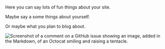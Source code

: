 Here you can say lots of fun things about your site.

Maybe say a some things about yourself.

Or maybe what you plan to blog about.


![Screenshot of a comment on a GitHub issue showing an image, added in the Markdown, of an Octocat smiling and raising a tentacle.](https://myoctocat.com/assets/images/base-octocat.svg)